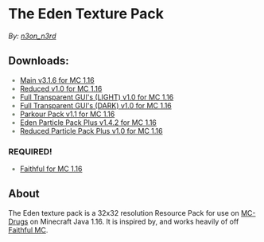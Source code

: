 # **The Eden Texture Pack**

_By: [n3on_n3rd](https://n3on.ca)_

## **Downloads:**

* [Main v3.1.6 for MC 1.16](https://n3on.ca)
* [Reduced v1.0 for MC 1.16](https://n3on.ca)
* [Full Transparent GUI's (LIGHT) v1.0 for MC 1.16](https://n3on.ca)
* [Full Transparent GUI's (DARK) v1.0 for MC 1.16](https://n3on.ca)
* [Parkour Pack v1.1 for MC 1.16](https://n3on.ca)
* [Eden Particle Pack Plus v1.4.2 for MC 1.16](https://n3on.ca)
* [Reduced Particle Pack Plus v1.0 for MC 1.16](https://n3on.ca)

### **REQUIRED!**

* [Faithful for MC 1.16](https://n3on.ca)

## About

The Eden texture pack is a 32x32 resolution Resource Pack
for use on [MC-Drugs](https://mc-drugs.com) on Minecraft Java 1.16.
It is inspired by, and works heavily of off [Faithful MC](https://mc-drugs.com).

<div style="width:100%;height:0;padding-bottom:75%;position:relative;">
<style
   type="text/css">
li {color:#768372;}
</style>
</div>
